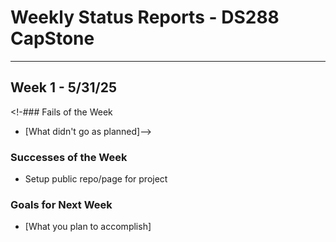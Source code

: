# Weekly Status Reports - DS288 CapStone




-----------------------------------------------------------------------------------

## Week 1 - 5/31/25

<!-### Fails of the Week
- [What didn't go as planned]-->

### Successes of the Week
- Setup public repo/page for project

<!--### Difficulties of the Week
- [Challenges faced]   -->

### Goals for Next Week
- [What you plan to accomplish]
